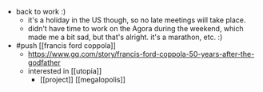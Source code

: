 - back to work :)
	- it's a holiday in the US though, so no late meetings will take place.
	- didn't have time to work on the Agora during the weekend, which made me a bit sad, but that's alright. it's a marathon, etc. :)
- #push [[francis ford coppola]]
	- https://www.gq.com/story/francis-ford-coppola-50-years-after-the-godfather
	- interested in [[utopia]]
		- [[project]] [[megalopolis]]